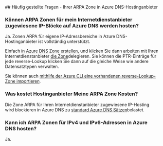 <BR> 
## <a name="faq---hosting-your-arpa-zone-in-azure-dns"></a>Häufig gestellte Fragen - Ihrer ARPA Zone in Azure DNS-Hostinganbieter

### <a name="can-i-host-arpa-zones-for-my-isp-assigned-ip-blocks-on-azure-dns"></a>Können ARPA Zonen für mein Internetdienstanbieter zugewiesene IP-Blöcke auf Azure DNS werden hosten?
Ja. Zonen ARPA für eigene IP-Adressbereiche in Azure DNS-Hostinganbieter ist vollständig unterstützt.

Einfach [in Azure DNS Zone erstellen](dns-getstarted-create-dnszone.md), und klicken Sie dann arbeiten mit Ihren Internetdienstanbieter [die Zone](dns-domain-delegation.md)delegieren.  Sie können die PTR-Einträge für jede reverse-Lookup klicken Sie dann auf die gleiche Weise wie andere Datensatztypen verwalten.

Sie können auch [mithilfe der Azure CLI eine vorhandenen reverse-Lookup-Zone importieren](dns-import-export.md).

### <a name="how-much-does-hosting-my-arpa-zone-cost"></a>Was kostet Hostinganbieter Meine ARPA Zone Kosten?
Die Zone ARPA für Ihren Internetdienstanbieter zugewiesene IP-Hosting wird blockieren in Azure DNS zu [standard Azure DNS Sätzen](https://azure.microsoft.com/pricing/details/dns/)belastet.

### <a name="can-i-host-arpa-zones-for-both-ipv4-and-ipv6-addresses-in-azure-dns"></a>Kann ich ARPA Zonen für IPv4 und IPv6-Adressen in Azure DNS hosten?
Ja.
